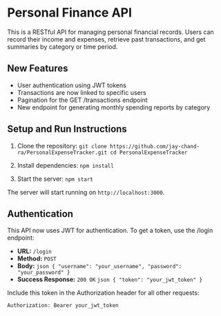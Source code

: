 # Personal Finance API

This is a RESTful API for managing personal financial records. Users can record their income and expenses, retrieve past transactions, and get summaries by category or time period.

## New Features

- User authentication using JWT tokens
- Transactions are now linked to specific users
- Pagination for the GET /transactions endpoint
- New endpoint for generating monthly spending reports by category

## Setup and Run Instructions

1. Clone the repository:   ```
   git clone https://github.com/jay-chand-ra/PersonalExpenseTracker.git
   cd PersonalExpenseTracker   ```

2. Install dependencies:   ```
   npm install   ```

3. Start the server:   ```
   npm start   ```

The server will start running on `http://localhost:3000`.

## Authentication

This API now uses JWT for authentication. To get a token, use the /login endpoint:

- **URL:** `/login`
- **Method:** `POST`
- **Body:**  ```json
  {
    "username": "your_username",
    "password": "your_password"
  }  ```
- **Success Response:** `200 OK`  ```json
  {
    "token": "your_jwt_token"
  }  ```

Include this token in the Authorization header for all other requests:

```
Authorization: Bearer your_jwt_token
